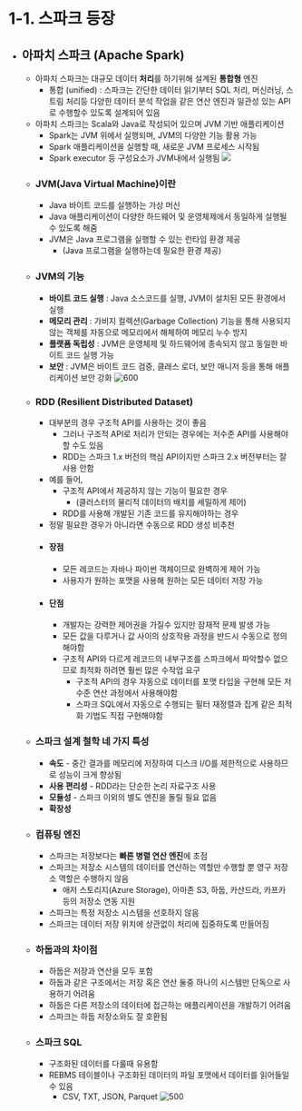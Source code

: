 # 1-1. 스파크 등장
- ## 아파치 스파크 (Apache Spark)
	- 아파치 스파크는 대규모 데이터 **처리**를 하기위해 설계된 **통합형** 엔진
		- 통합 (unified) : 스파크는 간단한 데이터 읽기부터 SQL 처리, 머신러닝, 스트림 처리등 다양한 데이터 분석 작업을 같은 연산 엔진과 일관성 있는 API로 수행할수 있도록 설계되어 있음
	- 아파치 스파크는 Scala와 Java로 작성되어 있으며 JVM 기반 애플리케이션
		- Spark는 JVM 위에서 실행되며, JVM의 다양한 기능 활용 가능
		- Spark 애플리케이션을 실행할 때, 새로운 JVM 프로세스 시작됨
		- Spark executor 등 구성요소가 JVM내에서 실행됨
		![](https://i.imgur.com/9EfrYrc.png)
	- ### JVM(Java Virtual Machine)이란
		- Java 바이트 코드를 실행하는 가상 머신
		- Java 애플리케이션이 다양한 하드웨어 및 운영체제에서 동일하게 실행될 수 있도록 해줌
		- JVM은 Java 프로그램을 실행할 수 있는 런타임 환경 제공
			- (Java 프로그램을 실행하는데 필요한 환경 제공)
	- ### JVM의 기능
		- **바이트 코드 실행** : Java 소스코드를 실행, JVM이 설치된 모든 환경에서 실행
		- **메모리 관리** : 가비지 컬렉션(Garbage Collection) 기능을 통해 사용되지 않는 객체를 자동으로 메모리에서 해체하여 메모리 누수 방지
		- **플랫폼 독립성** : JVM은 운영체제 및 하드웨어에 종속되지 않고 동일한 바이트 코드 실행 가능
		- **보안** : JVM은 바이트 코드 검증, 클래스 로더, 보안 매니저 등을 통해 애플리케이션 보안 강화
	![600](https://i.imgur.com/MvBp5od.png)
	- ### RDD (Resilient Distributed Dataset)
		- 대부분의 경우 구조적 API를 사용하는 것이 좋음
			- 그러나 구조적 API로 처리가 안되는 경우에는 저수준 API를 사용해야할 수도 있음
			- RDD는 스파크 1.x 버전의 핵심 API이지만 스파크 2.x 버전부터는 잘 사용 안함
		- 예를 들어,
			- 구조적 API에서 제공하지 않는 기능이 필요한 경우
				- (클러스터의 물리적 데이터의 배치를 세밀하게 제어)
			- RDD를 사용해 개발된 기존 코드를 유지해야하는 경우
		- 정말 필요한 경우가 아니라면 수동으로 RDD 생성 비추천
		- #### 장점
			- 모든 레코드는 자바나 파이썬 객체이므로 완벽하게 제어 가능
			- 사용자가 원하는 포맷을 사용해 원하는 모든 데이터 저장 가능
		- #### 단점
			- 개발자는 강력한 제어권을 가질수 있지만 잠재적 문제 발생 가능
			- 모든 값을 다루거나 값 사이의 상호작용 과정을 반드시 수동으로 정의해야함
			- 구조적 API와 다르게 레코드의 내부구조를 스파크에서 파악할수 없으므로 최적화 하려면 훨씬 많은 수작업 요구
				- 구조적 API의 경우 자동으로 데이터를 포맷 타입을 구현해 모든 저수준 연산 과정에서 사용해야함
				- 스파크 SQL에서 자동으로 수행되는 필터 재정렬과 집계 같은 최적화 기법도 직접 구현해야함
	- ### 스파크 설계 철학 네 가지 특성
		- **속도** - 중간 결과를 메모리에 저장하여 디스크 I/O를 제한적으로 사용하므로 성능이 크게 향상됨
		- **사용 편리성** - RDD라는 단순한 논리 자료구조 사용
		- **모듈성** - 스파크 이외의 별도 엔진을 돌릴 필요 없음
		- **확장성**
	- ### 컴퓨팅 엔진
		- 스파크는 저장보다는 **빠른 병렬 연산 엔진**에 초점
		- 스파크는 저장소 시스템의 데이터를 연산하는 역할만 수행할 뿐 영구 저장소 역할은 수행하지 않음
			- 애저 스토리지(Azure Storage), 아마존 S3, 하둡, 카산드라, 카프카 등의 저장소 연동 지원
		- 스파크는 특정 저장소 시스템을 선호하지 않음
		- 스파크는 데이터 저장 위치에 상관없이 처리에 집중하도록 만들어짐
	- ### 하둡과의 차이점
		- 하둡은 저장과 연산을 모두 포함
		- 하둡과 같은 구조에서는 저장 혹은 연산 둘중 하나의 시스템만 단독으로 사용하기 어려움
		- 하둡은 다른 저장소의 데이터에 접근하는 애플리케이션을 개발하기 어려움
		- 스파크는 하둡 저장소와도 잘 호환됨
	- ### 스파크 SQL
		- 구조화된 데이터를 다룰때 유용함
		- REBMS 테이블이나 구조화된 데이터의 파일 포맷에서 데이터를 읽어들일 수 있음
			- CSV, TXT, JSON, Parquet
			![500](https://i.imgur.com/lFa0XmG.png)
			